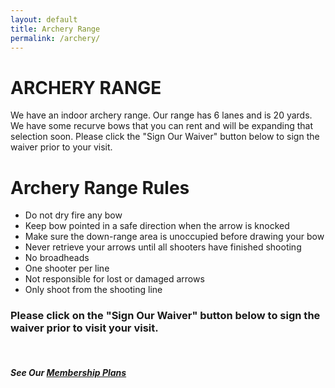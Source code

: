 ```yaml
---
layout: default
title: Archery Range
permalink: /archery/
---
```

# ARCHERY RANGE

We have an indoor archery range. Our range has 6 lanes and is 20 yards. We have some recurve bows that you can rent and will be expanding that selection soon. Please click the "Sign Our Waiver" button below to sign the waiver prior to your visit.

# Archery Range Rules

- Do not dry fire any bow
- Keep bow pointed in a safe direction when the arrow is knocked
- Make sure the down-range area is unoccupied before drawing your bow
- Never retrieve your arrows until all shooters have finished shooting
- No broadheads
- One shooter per line
- Not responsible for lost or damaged arrows
- Only shoot from the shooting line

### Please click on the "Sign Our Waiver" button below to sign the waiver prior to visit your visit.

<br>

##### See Our [Membership Plans](/archery-membership/#bm)
